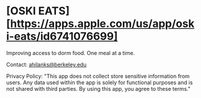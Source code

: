 # [OSKI EATS][https://apps.apple.com/us/app/oski-eats/id6741076699]

Improving access to dorm food. One meal at a time.

Contact:
ahilanks@berkeley.edu

Privacy Policy:
"This app does not collect store sensitive information from users. Any data used within the app is solely for functional purposes and is not shared with third parties. By using this app, you agree to these terms."
